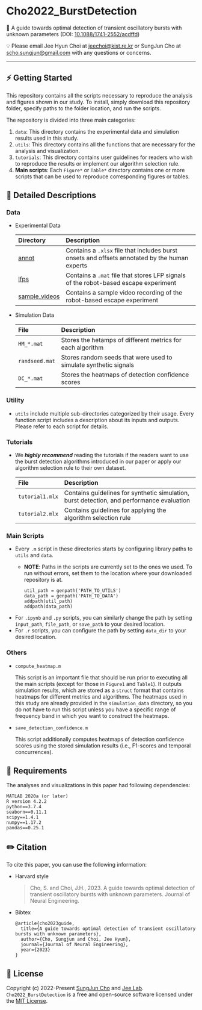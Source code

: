 # Cho2022_BurstDetection

🔗 A guide towards optimal detection of transient oscillatory bursts with unknown parameters (DOI: [10.1088/1741-2552/acdffd](https://doi.org/10.1088/1741-2552/acdffd))

💡 Please email Jee Hyun Choi at jeechoi@kist.re.kr or SungJun Cho at scho.sungjun@gmail.com with any questions or concerns.

---

## ⚡️ Getting Started

This repository contains all the scripts necessary to reproduce the analysis and figures shown in our study. To install, simply download this repository folder, specify paths to the folder location, and run the scripts.

The repository is divided into three main categories:

1. `data`: This directory contains the experimental data and simulation results used in this study.
2. `utils`: This directory contains all the functions that are necessary for the analysis and visualization.
3. `tutorials`: This directory contains user guidelines for readers who wish to reproduce the results or implement our algorithm selection rule.
4. **Main scripts**: Each `Figure*` or `Table*` directory contains one or more scripts that can be used to reproduce corresponding figures or tables.

## 📄 Detailed Descriptions

### Data
* Experimental Data

   | Directory                                        | Description                                                                               |
   | :----------------------------------------------- | :---------------------------------------------------------------------------------------- |
   | [annot](https://github.com/jeelabKIST/Cho2022_BurstDetection/tree/main/data/experimental_data/ESCAPE/annot)| Contains a `.xlsx` file that includes burst onsets and offsets annotated by the human experts|
   | [lfps](https://github.com/jeelabKIST/Cho2022_BurstDetection/tree/main/data/experimental_data/ESCAPE/lfps)| Contains a `.mat` file that stores LFP signals of the robot-based escape experiment|
   | [sample_videos](https://github.com/jeelabKIST/Cho2022_BurstDetection/tree/main/data/experimental_data/ESCAPE/sample_videos)| Contains a sample video recording of the robot-based escape experiment|   

* Simulation Data

   | File           | Description                                                     |
   | :------------- | :-------------------------------------------------------------- |
   | `HM_*.mat`     | Stores the hetamps of different metrics for each algorithm      |
   | `randseed.mat` | Stores random seeds that were used to simulate synthetic signals|
   | `DC_*.mat`     | Stores the heatmaps of detection confidence scores              |   

### Utility
* `utils` include multiple sub-directories categorized by their usage. Every function script includes a description about its inputs and outputs. Please refer to each script for details.

### Tutorials

* We **_highly recommend_** reading the tutorials if the readers want to use the burst detection algorithms introduced in our paper or apply our algorithm selection rule to their own dataset.

   | File            | Description                                                                              |
   | :-------------- | :--------------------------------------------------------------------------------------- |
   | `tutorial1.mlx` | Contains guidelines for synthetic simulation, burst detection, and performance evaluation|
   | `tutorial2.mlx` | Contains guidelines for applying the algorithm selection rule                            |

### Main Scripts
* Every `.m` script in these directories starts by configuring library paths to `utils` and `data`.
    * **NOTE**: Paths in the scripts are currently set to the ones we used. To run without errors, set them to the location where your downloaded repository is at.

        ```
        util_path = genpath('PATH_TO_UTILS')
        data_path = genpath('PATH_TO_DATA')
        addpath(util_path)
        addpath(data_path)
        ```
* For `.ipynb` and `.py` scripts, you can similarly change the path by setting `input_path`, `file_path`, or `save_path` to your desired location.
* For `.r` scripts, you can configure the path by setting `data_dir` to your desired location.

### Others
* `compute_heatmap.m`

  This script is an important file that should be run prior to executing all the main scripts (except for those in `Figure1` and `Table1`). It outputs simulation results, which are stored as a `struct` format that contains heatmaps for different metrics and algorithms. The heatmaps used in this study are already provided in the `simulation_data` directory, so you do not have to run this script unless you have a specific range of frequency band in which you want to construct the heatmaps.
  
* `save_detection_confidence.m`

  This script additionally computes heatmaps of detection confidence scores using the stored simulation results (i.e., F1-scores and temporal concurrences).

## 🎯 Requirements
The analyses and visualizations in this paper had following dependencies:

```
MATLAB 2020a (or later)
R version 4.2.2
python==3.7.4
seaborn==0.11.1
scipy==1.4.1
numpy==1.17.2
pandas==0.25.1
```

## ✏️ Citation

To cite this paper, you can use the following information:

* Harvard style
  
   > Cho, S. and Choi, J.H., 2023. A guide towards optimal detection of transient oscillatory bursts with unknown parameters. Journal of Neural Engineering.

* Bibtex

   ```
   @article{cho2023guide,
     title={A guide towards optimal detection of transient oscillatory bursts with unknown parameters},
     author={Cho, Sungjun and Choi, Jee Hyun},
     journal={Journal of Neural Engineering},
     year={2023}
   }
   ```

## 🪪 License
Copyright (c) 2022-Present [SungJun Cho](https://github.com/scho97) and [Jee Lab](https://www.jeelab.net/). `Cho2022_BurstDetection` is a free and open-source software licensed under the [MIT License](https://github.com/jeelabKIST/Cho2022_BurstDetection/blob/main/LICENSE).
